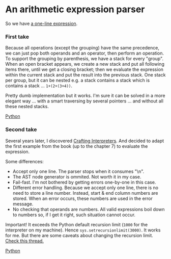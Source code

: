 # An arithmetic expression parser

So we have [a one-line expression](./expression.txt).

### First take

Because all operations (except the grouping) have the same precedence, we can just pop both operands and an operator, then perform an operation.
To support the grouping by parenthesis, we have a stack for every "group". When an open bracket appears, we create a new stack and put all following items there,
until we get a closing bracket; then we evaluate the expression within the current stack and put the result into the previous stack. One stack per group, but it can be nested e.g. a stack contains a stack which is contains a stack ... `1+(2+(3+4))`.

Pretty dumb implementation but it works. I'm sure it can be solved in a more elegant way ... with a smart traversing by several pointers ... and without all these nested stacks.

[Python](./stack_per_embraced_expression.py)

### Second take

Several years later, I discovered [Crafting Interpreters](https://craftinginterpreters.com/contents.html). And decided to adapt the first example from the book (up to the chapter 7) to evaluate the expression.

Some differences:
- Accept only one line. The parser stops when it consumes "\n".
- The AST node generator is ommited. Not worth it in my case.
- Fail-fast. I'm not bothered by getting errors one-by-one in this case.
- Different error handling. Because we accept only one line, there is no need to store a line number. Instead, start & end column numbers are stored. When an error occurs, these numbers are used in the error message.
- No checking that operands are numbers. All valid expressions boil down to numbers so, if I get it right, such situation cannot occur.

Important! It exceeds the Python default recursion limit (`1000` for the interpreter on my machine). Hence `sys.setrecursionlimit(3000)`. It works for me. But there are some caveats about changing the recursion limit. [Check this thread.](https://stackoverflow.com/questions/3323001/what-is-the-maximum-recursion-depth-and-how-to-increase-it)

[Python](./recursive_descent.py)
